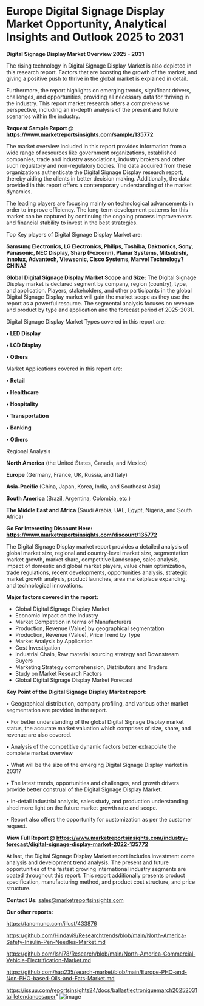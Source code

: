 # Europe Digital Signage Display Market Opportunity, Analytical Insights and Outlook 2025 to 2031

<Strong> Digital Signage Display Market Overview 2025 - 2031</strong>

The rising technology in Digital Signage Display Market is also depicted in this research report. Factors that are boosting the growth of the market, and giving a positive push to thrive in the global market is explained in detail.

Furthermore, the report highlights on emerging trends, significant drivers, challenges, and opportunities, providing all necessary data for thriving in the industry. This report market research offers a comprehensive perspective, including an in-depth analysis of the present and future scenarios within the industry.

<strong>Request Sample Report @ <a href=https://www.marketreportsinsights.com/sample/135772>https://www.marketreportsinsights.com/sample/135772</a></strong>

The market overview included in this report provides information from a wide range of resources like government organizations, established companies, trade and industry associations, industry brokers and other such regulatory and non-regulatory bodies. The data acquired from these organizations authenticate the Digital Signage Display research report, thereby aiding the clients in better decision making. Additionally, the data provided in this report offers a contemporary understanding of the market dynamics.

The leading players are focusing mainly on technological advancements in order to improve efficiency. The long-term development patterns for this market can be captured by continuing the ongoing process improvements and financial stability to invest in the best strategies.

Top Key players of Digital Signage Display Market are:

<strong>Samsung Electronics, LG Electronics, Philips, Toshiba, Daktronics, Sony, Panasonic, NEC Display, Sharp (Foxconn), Planar Systems, Mitsubishi, Innolux, Advantech, Viewsonic, Cisco Systems, Marvel Technology?CHINA?</strong>

<strong><b>Global Digital Signage Display Market Scope and Size:</b></strong>
The Digital Signage Display market is declared segment by company, region (country), type, and application. Players, stakeholders, and other participants in the global Digital Signage Display market will gain the market scope as they use the report as a powerful resource. The segmental analysis focuses on revenue and product by type and application and the forecast period of 2025-2031.

Digital Signage Display Market Types covered in this report are:

<strong>• LED Display

• LCD Display

• Others</strong>

Market Applications covered in this report are:

<strong>• Retail

• Healthcare

• Hospitality

• Transportation

• Banking

• Others</strong> 

Regional Analysis

<strong>North America</strong> (the United States, Canada, and Mexico)

<strong>Europe</strong> (Germany, France, UK, Russia, and Italy)

<strong>Asia-Pacific</strong> (China, Japan, Korea, India, and Southeast Asia)

<strong>South America</strong> (Brazil, Argentina, Colombia, etc.)

<strong>The Middle East and Africa</strong> (Saudi Arabia, UAE, Egypt, Nigeria, and South Africa)

<strong>Go For Interesting Discount Here: <a href=https://www.marketreportsinsights.com/discount/135772>https://www.marketreportsinsights.com/discount/135772</a></strong>

The Digital Signage Display market report provides a detailed analysis of global market size, regional and country-level market size, segmentation market growth, market share, competitive Landscape, sales analysis, impact of domestic and global market players, value chain optimization, trade regulations, recent developments, opportunities analysis, strategic market growth analysis, product launches, area marketplace expanding, and technological innovations.

<strong><b>Major factors covered in the report:</b></strong>
<ul>
  <li>Global Digital Signage Display Market </li>
  <li>Economic Impact on the Industry</li>
  <li>Market Competition in terms of Manufacturers</li>
  <li>Production, Revenue (Value) by geographical segmentation</li>
  <li>Production, Revenue (Value), Price Trend by Type</li>
  <li>Market Analysis by Application</li>
  <li>Cost Investigation</li>
  <li>Industrial Chain, Raw material sourcing strategy and Downstream Buyers</li>
  <li>Marketing Strategy comprehension, Distributors and Traders</li>
  <li>Study on Market Research Factors</li>
  <li>Global Digital Signage Display Market Forecast</li>
</ul>

<strong><b>Key Point of the Digital Signage Display Market report:</b></strong>

• Geographical distribution, company profiling, and various other market segmentation are provided in the report.

• For better understanding of the global Digital Signage Display market status, the accurate market valuation which comprises of size, share, and revenue are also covered.

• Analysis of the competitive dynamic factors better extrapolate the complete market overview

• What will be the size of the emerging Digital Signage Display market in 2031?

• The latest trends, opportunities and challenges, and growth drivers provide better construal of the Digital Signage Display Market.

• In-detail industrial analysis, sales study, and production understanding shed more light on the future market growth rate and scope.

• Report also offers the opportunity for customization as per the customer request.

<strong><b>View Full Report @ <a href=https://www.marketreportsinsights.com/industry-forecast/digital-signage-display-market-2022-135772>https://www.marketreportsinsights.com/industry-forecast/digital-signage-display-market-2022-135772</a></b></strong>


At last, the Digital Signage Display Market report includes investment come analysis and development trend analysis. The present and future opportunities of the fastest growing international industry segments are coated throughout this report. This report additionally presents product specification, manufacturing method, and product cost structure, and price structure.

<strong>Contact Us:</strong>
sales@marketreportsinsights.com

<strong>Our other reports:</strong>

<a href=https://tanomuno.com/illust/433876>https://tanomuno.com/illust/433876</a>

<a href=https://github.com/Hindavi9/Researchtrends/blob/main/North-America-Safety-Insulin-Pen-Needles-Market.md>https://github.com/Hindavi9/Researchtrends/blob/main/North-America-Safety-Insulin-Pen-Needles-Market.md</a>

<a href=https://github.com/Ishi78/Research/blob/main/North-America-Commercial-Vehicle-Electrification-Market.md>https://github.com/Ishi78/Research/blob/main/North-America-Commercial-Vehicle-Electrification-Market.md</a>

<a href=https://github.com/haq235/search-market/blob/main/Europe-PHO-and-Non-PHO-based-Oils-and-Fats-Market.md>https://github.com/haq235/search-market/blob/main/Europe-PHO-and-Non-PHO-based-Oils-and-Fats-Market.md</a>

<a href=https://issuu.com/reportsinsights24/docs/ballastlectroniquemarch20252031tailletendancesaper>https://issuu.com/reportsinsights24/docs/ballastlectroniquemarch20252031tailletendancesaper</a>"
![image](https://github.com/user-attachments/assets/1056ed41-7b94-4d99-8d98-d20c66ba8734)
